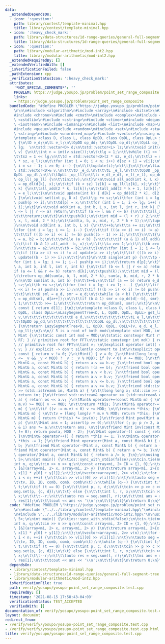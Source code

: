 ```yaml
---
data:
  _extendedDependsOn:
  - icon: ':question:'
    path: library/contest/template-minimal.hpp
    title: library/contest/template-minimal.hpp
  - icon: ':heavy_check_mark:'
    path: library/data-structures/1d-range-queries/general-full-segment-tree.hpp
    title: library/data-structures/1d-range-queries/general-full-segment-tree.hpp
  - icon: ':question:'
    path: library/modular-arithmetic/mod-int2.hpp
    title: library/modular-arithmetic/mod-int2.hpp
  _extendedRequiredBy: []
  _extendedVerifiedWith: []
  _isVerificationFailed: false
  _pathExtension: cpp
  _verificationStatusIcon: ':heavy_check_mark:'
  attributes:
    '*NOT_SPECIAL_COMMENTS*': ''
    PROBLEM: https://judge.yosupo.jp/problem/point_set_range_composite
    links:
    - https://judge.yosupo.jp/problem/point_set_range_composite
  bundledCode: "#define PROBLEM \"https://judge.yosupo.jp/problem/point_set_range_composite\"\
    \n\n\n#include <algorithm>\n#include <array>\n#include <bitset>\n#include <cassert>\n\
    #include <chrono>\n#include <cmath>\n#include <complex>\n#include <cstdio>\n#include\
    \ <cstdlib>\n#include <cstring>\n#include <ctime>\n#include <deque>\n#include\
    \ <iostream>\n#include <iomanip>\n#include <list>\n#include <map>\n#include <numeric>\n\
    #include <queue>\n#include <random>\n#include <set>\n#include <stack>\n#include\
    \ <string>\n#include <unordered_map>\n#include <vector>\n\nusing namespace std;\n\
    \ntemplate <class D, class L, class OpDD, class OpDL, class OpLL> struct LazySegmentTree\
    \ {\n\tD e_d;\n\tL e_l;\n\tOpDD op_dd; \n\tOpDL op_dl;\n\tOpLL op_ll;\n\tint sz,\
    \ lg;  \n\tstd::vector<D> d;\n\tstd::vector<L> lz;\n\n\tvoid init(const std::vector<D>&\
    \ v) {\n\t\tint n = int(v.size());\n\t\tlg = 1;\n\t\twhile ((1 << lg) < n) lg++;\n\
    \t\tsz = 1 << lg;\n\t\td = std::vector<D>(2 * sz, e_d);\n\t\tlz = std::vector<L>(2\
    \ * sz, e_l);\n\t\tfor (int i = 0; i < n; i++) d[sz + i] = v[i];\n\t\tfor (int\
    \ i = sz - 1; i >= 0; i--) {\n\t\t\tupdate(i);\n\t\t}\n\t}\n\n\tLazySegmentTree(const\
    \ std::vector<D>& v,\n\t\t\tD _e_d,\n\t\t\tL _e_l,\n\t\t\tOpDD _op_dd,\n\t\t\t\
    OpDL _op_dl,\n\t\t\tOpLL _op_ll)\n\t\t: e_d(_e_d), e_l(_e_l), op_dd(_op_dd), op_dl(_op_dl),\
    \ op_ll(_op_ll) {\n\t\tinit(v);\n\t}\n\n\tvoid all_add(int k, L x) {\n\t\td[k]\
    \ = op_dl(d[k], x);\n\t\tif (k < sz) lz[k] = op_ll(lz[k], x);\n\t}\n\n\tvoid push(int\
    \ k) {\n\t\tall_add(2 * k, lz[k]);\n\t\tall_add(2 * k + 1, lz[k]);\n\t\tlz[k]\
    \ = e_l;\n\t}\n\n\tvoid update(int k) { d[k] = op_dd(d[2 * k], d[2 * k + 1]);\
    \ }\n\n\tvoid set(int p, D x) {\n\t\tp += sz;\n\t\tfor (int i = lg; i >= 1; i--)\
    \ push(p >> i);\n\t\td[p] = x;\n\t\tfor (int i = 1; i <= lg; i++) update(p >>\
    \ i);\n\t}\n\n\tvoid add(int a, int b, L x, int l, int r, int k) {\n\t\tif (b\
    \ <= l || r <= a) return;\n\t\tif (a <= l && r <= b) {\n\t\t\tall_add(k, x);\n\
    \t\t\treturn;\n\t\t}\n\t\tpush(k);\n\t\tint mid = (l + r) / 2;\n\t\tadd(a, b,\
    \ x, l, mid, 2 * k);\n\t\tadd(a, b, x, mid, r, 2 * k + 1);\n\t\tupdate(k);\n\t\
    }\n\n\tvoid add(int a, int b, L x) {\n\t\t++b;\n\t\ta += sz;\n\t\tb += sz;\n\t\
    \tfor (int i = lg; i >= 1; i--) {\n\t\t\tif (((a >> i) << i) != a) push(a >> i);\n\
    \t\t\tif (((b >> i) << i) != b) push((b - 1) >> i);\n\t\t}\n\t\t{\n\t\t\tint a2\
    \ = a, b2 = b;\n\t\t\twhile (a < b) {\n\t\t\t\tif (a & 1) all_add(a++, x);\n\t\
    \t\t\tif (b & 1) all_add(--b, x);\n\t\t\t\ta >>= 1;\n\t\t\t\tb >>= 1;\n\t\t\t\
    }\n\t\t\ta = a2;\n\t\t\tb = b2;\n\t\t}\n\t\tfor (int i = 1; i <= lg; i++) {\n\t\
    \t\tif (((a >> i) << i) != a) update(a >> i);\n\t\t\tif (((b >> i) << i) != b)\
    \ update((b - 1) >> i);\n\t\t}\n\t}\n\n\tD single(int p) {\n\t\tp += sz;\n\t\t\
    for (int i = lg; i >= 1; i--) push(p >> i);\n\t\treturn d[p];\n\t}\n\n\tD sum(int\
    \ a, int b, int l, int r, int k) {\n\t\tif (b <= l || r <= a) return e_d;\n\t\t\
    if (a <= l && r <= b) return d[k];\n\t\tpush(k);\n\t\tint mid = (l + r) / 2;\n\
    \t\treturn op_dd(sum(a, b, l, mid, 2 * k), sum(a, b, mid, r, 2 * k + 1));\n\t\
    }\n\n\tD sum(int a, int b) {\n\t\t++b;\n\t\tif (a == b) return e_d;\n\t\ta +=\
    \ sz;\n\t\tb += sz;\n\t\tfor (int i = lg; i >= 1; i--) {\n\t\t\tif (((a >> i)\
    \ << i) != a) push(a >> i);\n\t\t\tif (((b >> i) << i) != b) push((b - 1) >> i);\n\
    \t\t}\n\t\tD sml = e_d, smr = e_d;\n\t\twhile (a < b) {\n\t\t\tif (a & 1) sml\
    \ = op_dd(sml, d[a++]);\n\t\t\tif (b & 1) smr = op_dd(d[--b], smr);\n\t\t\ta >>=\
    \ 1;\n\t\t\tb >>= 1;\n\t\t}\n\t\treturn op_dd(sml, smr);\n\t}\n\n\tD all_sum()\
    \ const { return d[1]; }\n};\n\ntemplate <class D, class L, class OpDD, class\
    \ OpDL, class OpLL>\nLazySegmentTree<D, L, OpDD, OpDL, OpLL> get_lazy_segment_tree(std::vector<D>\
    \ v,\n\t\t\t\t\t\t\t\t\t\tD e_d,\n\t\t\t\t\t\t\t\t\t\tL e_l,\n\t\t\t\t\t\t\t\t\
    \t\tOpDD op_dd,\n\t\t\t\t\t\t\t\t\t\tOpDL op_dl,\n\t\t\t\t\t\t\t\t\t\tOpLL op_ll)\
    \ {\n\treturn LazySegmentTree<D, L, OpDD, OpDL, OpLL>(v, e_d, e_l, op_dd, op_dl,\
    \ op_ll);\n}\n\n// 5 is a root of both mods\ntemplate <int MOD, int RT> struct\
    \ Mint {\n\tstatic const int mod = MOD;\n\tstatic constexpr Mint rt() { return\
    \ RT; } // primitive root for FFT\n\tstatic constexpr int md() { return MOD; }\
    \ // primitive root for FFT\n\tint v; \n\texplicit operator int() const { return\
    \ v; } // explicit -> don't silently convert to int\n\texplicit operator bool()\
    \ const { return v != 0; }\n\tMint() { v = 0; }\n\tMint(long long _v) { v = int((-MOD\
    \ <= _v && _v < MOD) ? _v : _v % MOD); if (v < 0) v += MOD; }\n\tfriend bool operator==(const\
    \ Mint& a, const Mint& b) { return a.v == b.v; }\n\tfriend bool operator!=(const\
    \ Mint& a, const Mint& b) { return !(a == b); }\n\tfriend bool operator<(const\
    \ Mint& a, const Mint& b) { return a.v < b.v; }\n\tfriend bool operator>(const\
    \ Mint& a, const Mint& b) { return a.v > b.v; }\n\tfriend bool operator<=(const\
    \ Mint& a, const Mint& b) { return a.v <= b.v; }\n\tfriend bool operator>=(const\
    \ Mint& a, const Mint& b) { return a.v >= b.v; }\n\tfriend std::istream& operator\
    \ >> (std::istream& in, Mint& a) { \n\t\tlong long x; std::cin >> x; a = Mint(x);\
    \ return in; }\n\tfriend std::ostream& operator << (std::ostream& os, const Mint&\
    \ a) { return os << a.v; }\n\tMint& operator+=(const Mint& m) { \n\t\tif ((v +=\
    \ m.v) >= MOD) v -= MOD; \n\t\treturn *this; }\n\tMint& operator-=(const Mint&\
    \ m) { \n\t\tif ((v -= m.v) < 0) v += MOD; \n\t\treturn *this; }\n\tMint& operator*=(const\
    \ Mint& m) { \n\t\tv = (long long)v * m.v % MOD; return *this; }\n\tMint& operator/=(const\
    \ Mint& m) { return (*this) *= inv(m); }\n\tfriend Mint pow(Mint a, long long\
    \ p) {\n\t\tMint ans = 1; assert(p >= 0);\n\t\tfor (; p; p /= 2, a *= a) if (p\
    \ & 1) ans *= a;\n\t\treturn ans; \n\t}\n\tfriend Mint inv(const Mint& a) { assert(a.v\
    \ != 0); return pow(a, MOD - 2); }\n\tMint operator-() const { return Mint(-v);\
    \ }\n\tMint& operator++() { return *this += 1; }\n\tMint& operator--() { return\
    \ *this -= 1; }\n\tfriend Mint operator+(Mint a, const Mint& b) { return a +=\
    \ b; }\n\tfriend Mint operator-(Mint a, const Mint& b) { return a -= b; }\n\t\
    friend Mint operator*(Mint a, const Mint& b) { return a *= b; }\n\tfriend Mint\
    \ operator/(Mint a, const Mint& b) { return a /= b; }\n};\n\nusing mi = Mint<998244353,\
    \ 5>;\n\nint main() {\n\tios::sync_with_stdio(false);\n\tcin.tie(nullptr);\n\t\
    int n, q;\n\tcin >> n >> q;\n\tconst array<mi, 2> ID = {1, 0};\n\tauto comb =\
    \ [&](array<mi, 2> x, array<mi, 2> y) {\n\t\treturn array<mi, 2>{x[0] * y[0],\
    \ x[1] * y[0] + y[1]};\n\t};\n\tvector<array<mi, 2>> v(n);\n\tfor (int i = 0;\
    \ i < n; ++i) {\n\t\tcin >> v[i][0] >> v[i][1];\n\t}\n\tauto seg = get_lazy_segment_tree(\n\
    \t\tv, ID, ID, comb, comb, comb\n\t);\n\twhile (q--) {\n\t\tint t;\n\t\tcin >>\
    \ t;\n\t\tif (t == 0) {\n\t\t\tint p, c, d;\n\t\t\tcin >> p >> c >> d;\n\t\t\t\
    seg.set(p, {c, d});\n\t\t} else {\n\t\t\tint l, r, x;\n\t\t\tcin >> l >> r >>\
    \ x;\n\t\t\t--r;\n\t\t\tauto res = seg.sum(l, r);\n\t\t\tmi ans = res[0] * x +\
    \ res[1];\n\t\t\tcout << ans << '\\n';\n\t\t}\n\t}\n\treturn 0;\n}\n"
  code: "#define PROBLEM \"https://judge.yosupo.jp/problem/point_set_range_composite\"\
    \n\n#include \"../../library/contest/template-minimal.hpp\"\n#include \"../../library/data-structures/1d-range-queries/general-full-segment-tree.hpp\"\
    \n#include \"../../library/modular-arithmetic/mod-int2.hpp\"\n\nusing mi = Mint<998244353,\
    \ 5>;\n\nint main() {\n\tios::sync_with_stdio(false);\n\tcin.tie(nullptr);\n\t\
    int n, q;\n\tcin >> n >> q;\n\tconst array<mi, 2> ID = {1, 0};\n\tauto comb =\
    \ [&](array<mi, 2> x, array<mi, 2> y) {\n\t\treturn array<mi, 2>{x[0] * y[0],\
    \ x[1] * y[0] + y[1]};\n\t};\n\tvector<array<mi, 2>> v(n);\n\tfor (int i = 0;\
    \ i < n; ++i) {\n\t\tcin >> v[i][0] >> v[i][1];\n\t}\n\tauto seg = get_lazy_segment_tree(\n\
    \t\tv, ID, ID, comb, comb, comb\n\t);\n\twhile (q--) {\n\t\tint t;\n\t\tcin >>\
    \ t;\n\t\tif (t == 0) {\n\t\t\tint p, c, d;\n\t\t\tcin >> p >> c >> d;\n\t\t\t\
    seg.set(p, {c, d});\n\t\t} else {\n\t\t\tint l, r, x;\n\t\t\tcin >> l >> r >>\
    \ x;\n\t\t\t--r;\n\t\t\tauto res = seg.sum(l, r);\n\t\t\tmi ans = res[0] * x +\
    \ res[1];\n\t\t\tcout << ans << '\\n';\n\t\t}\n\t}\n\treturn 0;\n}"
  dependsOn:
  - library/contest/template-minimal.hpp
  - library/data-structures/1d-range-queries/general-full-segment-tree.hpp
  - library/modular-arithmetic/mod-int2.hpp
  isVerificationFile: true
  path: verify/yosupo/yosupo-point_set_range_composite.test.cpp
  requiredBy: []
  timestamp: '2021-08-15 17:58:43-04:00'
  verificationStatus: TEST_ACCEPTED
  verifiedWith: []
documentation_of: verify/yosupo/yosupo-point_set_range_composite.test.cpp
layout: document
redirect_from:
- /verify/verify/yosupo/yosupo-point_set_range_composite.test.cpp
- /verify/verify/yosupo/yosupo-point_set_range_composite.test.cpp.html
title: verify/yosupo/yosupo-point_set_range_composite.test.cpp
---
```


